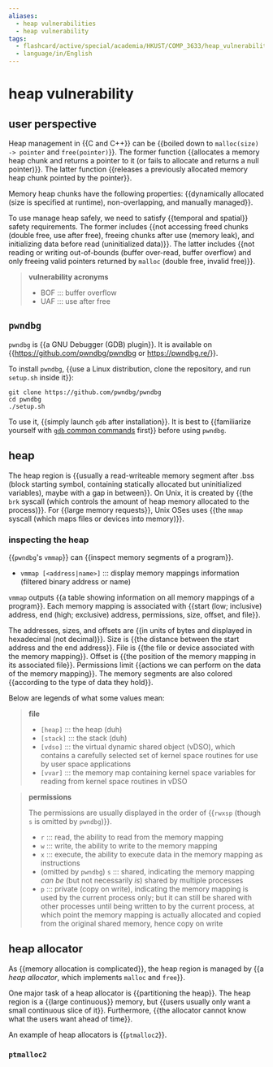 ```yaml
---
aliases:
  - heap vulnerabilities
  - heap vulnerability
tags:
  - flashcard/active/special/academia/HKUST/COMP_3633/heap_vulnerability
  - language/in/English
---
```


# heap vulnerability

## user perspective

Heap management in {{C and C++}} can be {{boiled down to `malloc(size) -> pointer` and `free(pointer)`}}. The former function {{allocates a memory heap chunk and returns a pointer to it (or fails to allocate and returns a null pointer)}}. The latter function {{releases a previously allocated memory heap chunk pointed by the pointer}}. <!--SR:!2024-11-13,56,310!2024-11-15,57,310!2024-11-16,58,310!2024-11-06,50,310-->

Memory heap chunks have the following properties: {{dynamically allocated (size is specified at runtime), non-overlapping, and manually managed}}. <!--SR:!2024-09-21,17,290-->

To use manage heap safely, we need to satisfy {{temporal and spatial}} safety requirements. The former includes {{not accessing freed chunks (double free, use after free), freeing chunks after use (memory leak), and initializing data before read (uninitialized data)}}. The latter includes {{not reading or writing out-of-bounds (buffer over-read, buffer overflow) and only freeing valid pointers returned by `malloc` (double free, invalid free)}}. <!--SR:!2024-11-05,47,290!2024-09-21,17,290!2024-09-20,16,290-->

> __vulnerability acronyms__
>
> - BOF ::: buffer overflow <!--SR:!2024-11-15,58,310!2024-11-15,57,310-->
> - UAF ::: use after free <!--SR:!2024-11-04,48,310!2024-11-10,54,310-->

## `pwndbg`

`pwndbg` is {{a GNU Debugger (GDB) plugin}}. It is available on {{<https://github.com/pwndbg/pwndbg> or <https://pwndbg.re/>}}. <!--SR:!2024-09-21,17,290!2024-11-08,52,310-->

To install `pwndbg`, {{use a Linux distribution, clone the repository, and run `setup.sh` inside it}}: <!--SR:!2024-09-20,16,290-->

```shell
git clone https://github.com/pwndbg/pwndbg
cd pwndbg
./setup.sh
```

To use it, {{simply launch `gdb` after installation}}. It is best to {{familiarize yourself with [`gdb` common commands](../../../GNU%20Debugger.md#common%20commands) first}} before using `pwndbg`. <!--SR:!2024-11-18,60,310!2024-09-21,17,290-->

## heap

The heap region is {{usually a read-writeable memory segment after .bss (block starting symbol, containing statically allocated but uninitialized variables), maybe with a gap in between}}. On Unix, it is created by {{the `brk` syscall (which controls the amount of heap memory allocated to the process)}}. For {{large memory requests}}, Unix OSes uses {{the `mmap` syscall (which maps files or devices into memory)}}. <!--SR:!2024-11-14,56,310!2024-11-11,55,310!2024-09-21,17,290!2024-11-03,45,290-->

### inspecting the heap

{{`pwndbg`'s `vmmap`}} can {{inspect memory segments of a program}}. <!--SR:!2024-11-15,58,310!2024-11-16,59,310-->

- `vmmap [<address|name>]` ::: display memory mappings information (filtered binary address or name) <!--SR:!2024-09-21,17,290!2024-11-07,51,310-->

`vmmap` outputs {{a table showing information on all memory mappings of a program}}. Each memory mapping is associated with {{start (low; inclusive) address, end (high; exclusive) address, permissions, size, offset, and file}}. <!--SR:!2024-09-20,16,290!2024-10-18,34,270-->

The addresses, sizes, and offsets are {{in units of bytes and displayed in hexadecimal (not decimal)}}. Size is {{the distance between the start address and the end address}}. File is {{the file or device associated with the memory mapping}}. Offset is {{the position of the memory mapping in its associated file}}. Permissions limit {{actions we can perform on the data of the memory mapping}}. The memory segments are also colored {{according to the type of data they hold}}. <!--SR:!2024-11-01,43,290!2024-11-09,53,310!2024-11-13,56,310!2024-10-29,41,290!2024-11-05,49,310!2024-11-14,57,310-->

Below are legends of what some values mean:

> __file__
>
> - `[heap]` ::: the heap (duh) <!--SR:!2024-09-21,17,290!2024-11-12,56,310-->
> - `[stack]` ::: the stack (duh) <!--SR:!2024-11-07,51,310!2024-11-14,56,310-->
> - `[vdso]` ::: the virtual dynamic shared object (vDSO), which contains a carefully selected set of kernel space routines for use by user space applications <!--SR:!2024-09-20,16,290!2024-11-16,59,310-->
> - `[vvar]` ::: the memory map containing kernel space variables for reading from kernel space routines in vDSO <!--SR:!2024-09-20,16,290!2024-09-20,16,290-->

<!-- markdownlint MD028 -->

> __permissions__
>
> The permissions are usually displayed in the order of {{`rwxsp` (though `s` is omitted by `pwndbg`)}}.
>
> - `r` ::: read, the ability to read from the memory mapping <!--SR:!2024-11-01,44,290!2024-11-16,59,310-->
> - `w` ::: write, the ability to write to the memory mapping <!--SR:!2024-09-20,16,290!2024-09-20,16,290-->
> - `x` ::: execute, the ability to execute data in the memory mapping as instructions <!--SR:!2024-11-14,57,310!2024-09-21,17,290-->
> - (omitted by `pwndbg`) `s` ::: shared, indicating the memory mapping _can be_ (but not necessarily _is_) shared by multiple processes <!--SR:!2024-09-20,16,290!2024-11-15,58,310-->
> - `p` ::: private (copy on write), indicating the memory mapping is used by the current process only; but it can still be shared with other processes until being written to by the current process, at which point the memory mapping is actually allocated and copied from the original shared memory, hence copy on write <!--SR:!2024-10-31,42,290!2024-11-06,50,310-->

## heap allocator

As {{memory allocation is complicated}}, the heap region is managed by {{a _heap allocator_, which implements `malloc` and `free`}}. <!--SR:!2024-09-21,17,290!2024-09-21,17,290-->

One major task of a heap allocator is {{partitioning the heap}}. The heap region is a {{large continuous}} memory, but {{users usually only want a small continuous slice of it}}. Furthermore, {{the allocator cannot know what the users want ahead of time}}. <!--SR:!2024-09-20,16,290!2024-11-19,61,310!2024-09-21,17,290!2024-09-20,16,290-->

An example of heap allocators is {{`ptmalloc2`}}. <!--SR:!2024-11-12,56,310-->

### `ptmalloc2`
